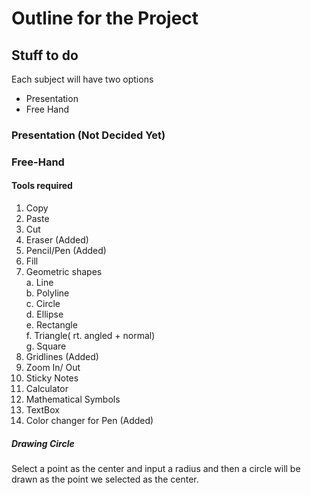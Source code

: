 # Outline for the Project

## Stuff to do

Each subject will have two options 

- Presentation
- Free Hand

### Presentation (Not Decided Yet)

### Free-Hand
#### Tools required
1. Copy 
2. Paste
3. Cut
4. Eraser  (Added)
5. Pencil/Pen (Added)
6. Fill
7. Geometric shapes<br>
    a. Line<br>
    b. Polyline<br>
    c. Circle<br>
    d. Ellipse<br>
    e. Rectangle<br>
    f. Triangle( rt. angled + normal) <br>
    g. Square <br>
8. Gridlines (Added)
9. Zoom In/ Out   
10. Sticky Notes
11. Calculator
12. Mathematical Symbols
13. TextBox
14. Color changer for Pen (Added)

##### Drawing Circle

Select a point as the center and input a radius and then a circle will be drawn as the point we selected as the center.
